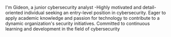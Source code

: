 I'm Gideon, a junior cybersecurity analyst 
-Highly motivated and detail-oriented individual seeking an entry-level position in cybersecurity. Eager to apply academic knowledge and passion for technology to contribute to a dynamic organization's security initiatives. Committed to continuous learning and development in the field of cybersecurity
<!---
Gideon121/Gideon121 is a ✨ special ✨ repository because its `README.md` (this file) appears on your GitHub profile.
You can click the Preview link to take a look at your changes.
--->
